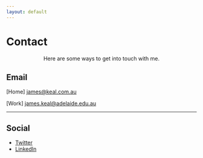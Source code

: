 ```yaml
---
layout: default
---
```

# Contact

<center>
Here are some ways to get into touch with me.
</center>

## Email

[Home] [james@keal.com.au](mailto:james@keal.com.au)

[Work] [james.keal@adelaide.edu.au](mailto:james.keal@adelaide.edu.au)

---

## Social

* [Twitter](https://twitter.com/_keeeal)
* [LinkedIn](https://www.linkedin.com/in/jkeal/)
